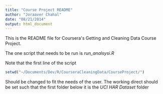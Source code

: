 ```yaml
---
title: "Course Project README"
author: "Joraaver Chahal"
date: "08/21/2014"
output: html_document
---
```


This is the README file for Coursera's Getting and Cleaning Data Course Project.

The one script that needs to be run is *run_analsysi.R*

Note that the first line of the script

```r
setwd("~/Documents/Dev/R/CourseraCleaningData/CourseProject/")
```
Should be changed to fit the needs of the user. The working direct should be set
such that the first folder below it is the *UCI HAR Dataset* folder

